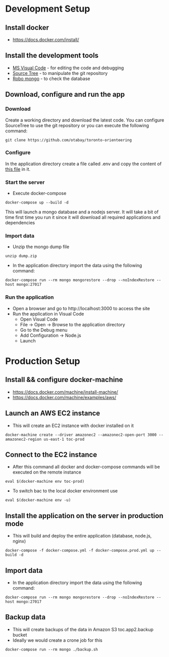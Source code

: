 # Development Setup
## Install docker
- https://docs.docker.com/install/

## Install the development tools
- [MS Visual Code](https://code.visualstudio.com/download) - for editing the code and debugging
- [Source Tree](https://www.sourcetreeapp.com/) - to manipulate the git repository
- [Robo mongo](https://robomongo.org/download) - to check the database

## Download, configure and run the app
### Download
Create a working directory and download the latest code. You can configure SourceTree to use the git repository or you can execute the following command:
```
git clone https://github.com/otabay/toronto-orienteering
```
### Configure
In the application directory create a file called .env and copy the content of [this file](https://drive.google.com/open?id=1mIlZdYcyEo1n2nizvuhM4s8Mc_EjUCSdkRlz6TPOfv0) in it.
### Start the server
- Execute docker-compose
```
docker-compose up --build -d
```
This will launch a mongo database and a nodejs server. It will take a bit of time first time you run it since it will download all required applications and dependencies
### Import data
- Unzip the mongo dump file
```
unzip dump.zip
```

- In the application directory import the data using the following command:
```
docker-compose run --rm mongo mongorestore --drop --noIndexRestore --host mongo:27017
```
### Run the application
- Open a browser and go to http://localhost:3000 to access the site
- Run the application in Visual Code
    - Open Visual Code
    - File -> Open -> Browse to the application directory
    - Go to the Debug menu
    - Add Configuration -> Node.js
    - Launch

# Production Setup
## Install && configure docker-machine
- https://docs.docker.com/machine/install-machine/
- https://docs.docker.com/machine/examples/aws/

## Launch an AWS EC2 instance
- This will create an EC2 instance with docker installed on it
```
docker-machine create --driver amazonec2 --amazonec2-open-port 3000 --amazonec2-region us-east-1 toc-prod
```
## Connect to the EC2 instance
- After this command all docker and docker-compose commands will be executed on the remote instance
```
eval $(docker-machine env toc-prod)
```
- To switch bac to the local docker environment use 
```
eval $(docker-machine env -u)
```
## Install the application on the server in production mode
- This will build and deploy the entire application (database, node.js, nginx)
```
docker-compose -f docker-compose.yml -f docker-compose.prod.yml up --build -d
```
## Import data
- In the application directory import the data using the following command:
```
docker-compose run --rm mongo mongorestore --drop --noIndexRestore --host mongo:27017
```
## Backup data
- This will create backups of the data in Amazon S3 toc.app2.backup bucket
- Ideally we would create a crone job for this
```
docker-compose run --rm mongo ./backup.sh
```
